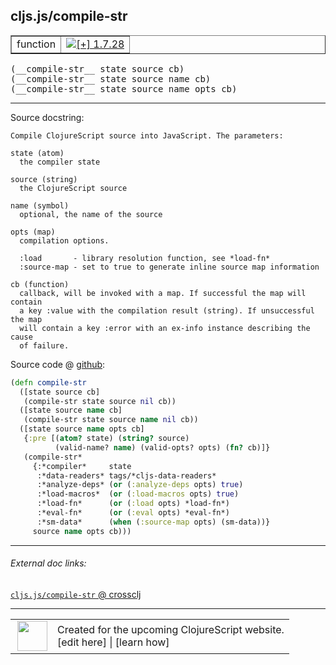 ## cljs.js/compile-str



 <table border="1">
<tr>
<td>function</td>
<td><a href="https://github.com/cljsinfo/cljs-api-docs/tree/1.7.28"><img valign="middle" alt="[+] 1.7.28" title="Added in 1.7.28" src="https://img.shields.io/badge/+-1.7.28-lightgrey.svg"></a> </td>
</tr>
</table>


 <samp>
(__compile-str__ state source cb)<br>
</samp>
 <samp>
(__compile-str__ state source name cb)<br>
</samp>
 <samp>
(__compile-str__ state source name opts cb)<br>
</samp>

---





Source docstring:

```
Compile ClojureScript source into JavaScript. The parameters:

state (atom)
  the compiler state

source (string)
  the ClojureScript source

name (symbol)
  optional, the name of the source

opts (map)
  compilation options.

  :load       - library resolution function, see *load-fn*
  :source-map - set to true to generate inline source map information

cb (function)
  callback, will be invoked with a map. If successful the map will contain
  a key :value with the compilation result (string). If unsuccessful the map
  will contain a key :error with an ex-info instance describing the cause
  of failure.
```


Source code @ [github](https://github.com/clojure/clojurescript/blob/r1.7.107/src/main/cljs/cljs/js.cljs#L586-L624):

```clj
(defn compile-str
  ([state source cb]
   (compile-str state source nil cb))
  ([state source name cb]
   (compile-str state source name nil cb))
  ([state source name opts cb]
   {:pre [(atom? state) (string? source)
          (valid-name? name) (valid-opts? opts) (fn? cb)]}
   (compile-str*
     {:*compiler*     state
      :*data-readers* tags/*cljs-data-readers*
      :*analyze-deps* (or (:analyze-deps opts) true)
      :*load-macros*  (or (:load-macros opts) true)
      :*load-fn*      (or (:load opts) *load-fn*)
      :*eval-fn*      (or (:eval opts) *eval-fn*)
      :*sm-data*      (when (:source-map opts) (sm-data))}
     source name opts cb)))
```

<!--
Repo - tag - source tree - lines:

 <pre>
clojurescript @ r1.7.107
└── src
    └── main
        └── cljs
            └── cljs
                └── <ins>[js.cljs:586-624](https://github.com/clojure/clojurescript/blob/r1.7.107/src/main/cljs/cljs/js.cljs#L586-L624)</ins>
</pre>

-->

---



###### External doc links:

[`cljs.js/compile-str` @ crossclj](http://crossclj.info/fun/cljs.js.cljs/compile-str.html)<br>

---

 <table>
<tr><td>
<img valign="middle" align="right" width="48px" src="http://i.imgur.com/Hi20huC.png">
</td><td>
Created for the upcoming ClojureScript website.<br>
[edit here] | [learn how]
</td></tr></table>

[edit here]:https://github.com/cljsinfo/cljs-api-docs/blob/master/cljsdoc/cljs.js/compile-str.cljsdoc
[learn how]:https://github.com/cljsinfo/cljs-api-docs/wiki/cljsdoc-files

<!--

This information was too distracting to show to readers, but I'll leave it
commented here since it is helpful to:

- pretty-print the data used to generate this document
- and show how to retrieve that data



The API data for this symbol:

```clj
{:ns "cljs.js",
 :name "compile-str",
 :signature ["[state source cb]"
             "[state source name cb]"
             "[state source name opts cb]"],
 :history [["+" "1.7.28"]],
 :type "function",
 :full-name-encode "cljs.js/compile-str",
 :source {:code "(defn compile-str\n  ([state source cb]\n   (compile-str state source nil cb))\n  ([state source name cb]\n   (compile-str state source name nil cb))\n  ([state source name opts cb]\n   {:pre [(atom? state) (string? source)\n          (valid-name? name) (valid-opts? opts) (fn? cb)]}\n   (compile-str*\n     {:*compiler*     state\n      :*data-readers* tags/*cljs-data-readers*\n      :*analyze-deps* (or (:analyze-deps opts) true)\n      :*load-macros*  (or (:load-macros opts) true)\n      :*load-fn*      (or (:load opts) *load-fn*)\n      :*eval-fn*      (or (:eval opts) *eval-fn*)\n      :*sm-data*      (when (:source-map opts) (sm-data))}\n     source name opts cb)))",
          :title "Source code",
          :repo "clojurescript",
          :tag "r1.7.107",
          :filename "src/main/cljs/cljs/js.cljs",
          :lines [586 624]},
 :full-name "cljs.js/compile-str",
 :docstring "Compile ClojureScript source into JavaScript. The parameters:\n\nstate (atom)\n  the compiler state\n\nsource (string)\n  the ClojureScript source\n\nname (symbol)\n  optional, the name of the source\n\nopts (map)\n  compilation options.\n\n  :load       - library resolution function, see *load-fn*\n  :source-map - set to true to generate inline source map information\n\ncb (function)\n  callback, will be invoked with a map. If successful the map will contain\n  a key :value with the compilation result (string). If unsuccessful the map\n  will contain a key :error with an ex-info instance describing the cause\n  of failure."}

```

Retrieve the API data for this symbol:

```clj
;; from Clojure REPL
(require '[clojure.edn :as edn])
(-> (slurp "https://raw.githubusercontent.com/cljsinfo/cljs-api-docs/catalog/cljs-api.edn")
    (edn/read-string)
    (get-in [:symbols "cljs.js/compile-str"]))
```

-->
